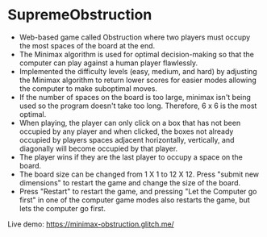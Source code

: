 # SupremeObstruction
- Web-based game called Obstruction where two players must occupy the most spaces of the board at the end.
- The Minimax algorithm is used for optimal decision-making so that the computer can play against a human player flawlessly.
- Implemented the difficulty levels (easy, medium, and hard) by adjusting the Minimax algorithm to return lower scores for easier modes allowing the computer to make suboptimal moves.
- If the number of spaces on the board is too large, minimax isn't being used so the program doesn't take too long. Therefore, 6 x 6 is the most optimal.
- When playing, the player can only click on a box that has not been occupied by any player and when clicked, the boxes not already occupied by players spaces adjacent horizontally, vertically, and diagonally will become occupied by that player. 
- The player wins if they are the last player to occupy a space on the board.
- The board size can be changed from 1 X 1 to 12 X 12. Press "submit new dimensions" to restart the game and change the size of the board.
- Press "Restart" to restart the game, and pressing "Let the Computer go first" in one of the computer game modes also restarts the game, but lets the computer go first.

Live demo: https://minimax-obstruction.glitch.me/

